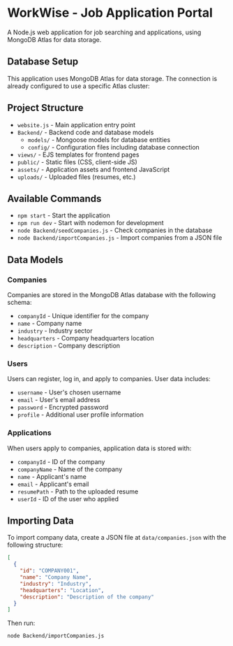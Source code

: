 # WorkWise - Job Application Portal

A Node.js web application for job searching and applications, using MongoDB Atlas for data storage.

## Database Setup

This application uses MongoDB Atlas for data storage. The connection is already configured to use a specific Atlas cluster:


## Project Structure

- `website.js` - Main application entry point
- `Backend/` - Backend code and database models
  - `models/` - Mongoose models for database entities
  - `config/` - Configuration files including database connection
- `views/` - EJS templates for frontend pages
- `public/` - Static files (CSS, client-side JS)
- `assets/` - Application assets and frontend JavaScript
- `uploads/` - Uploaded files (resumes, etc.)

## Available Commands

- `npm start` - Start the application
- `npm run dev` - Start with nodemon for development
- `node Backend/seedCompanies.js` - Check companies in the database
- `node Backend/importCompanies.js` - Import companies from a JSON file

## Data Models

### Companies

Companies are stored in the MongoDB Atlas database with the following schema:

- `companyId` - Unique identifier for the company
- `name` - Company name
- `industry` - Industry sector
- `headquarters` - Company headquarters location
- `description` - Company description

### Users

Users can register, log in, and apply to companies. User data includes:

- `username` - User's chosen username
- `email` - User's email address
- `password` - Encrypted password
- `profile` - Additional user profile information

### Applications

When users apply to companies, application data is stored with:

- `companyId` - ID of the company
- `companyName` - Name of the company
- `name` - Applicant's name
- `email` - Applicant's email
- `resumePath` - Path to the uploaded resume
- `userId` - ID of the user who applied

## Importing Data

To import company data, create a JSON file at `data/companies.json` with the following structure:

```json
[
  {
    "id": "COMPANY001",
    "name": "Company Name",
    "industry": "Industry",
    "headquarters": "Location",
    "description": "Description of the company"
  }
]
```

Then run:

```
node Backend/importCompanies.js 